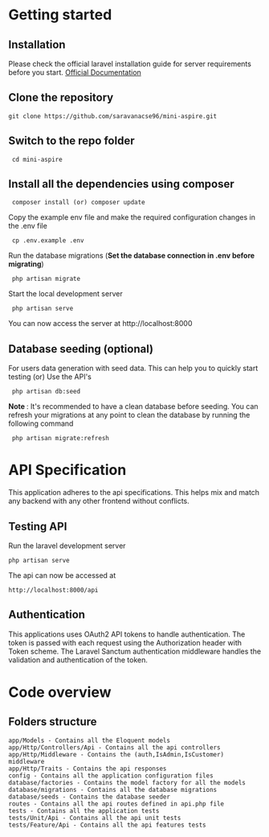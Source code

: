 # Getting started

## Installation
Please check the official laravel installation guide for server requirements before you start. [Official Documentation](https://laravel.com/docs/8.x)

## Clone the repository

````
git clone https://github.com/saravanacse96/mini-aspire.git
````

## Switch to the repo folder

````
 cd mini-aspire
````

## Install all the dependencies using composer

````
 composer install (or) composer update
````

Copy the example env file and make the required configuration changes in the .env file

````
 cp .env.example .env
````

Run the database migrations (<b>Set the database connection in .env before migrating</b>)

````
 php artisan migrate
````

Start the local development server

````
 php artisan serve
````

You can now access the server at http://localhost:8000

## Database seeding (optional)
   For users data generation with seed data. This can help you to quickly start testing (or) Use the API's
   
````
 php artisan db:seed
````

<b>Note </b> : It's recommended to have a clean database before seeding. You can refresh your migrations at any point to clean the database by running the following command

````
 php artisan migrate:refresh
````


# API Specification

This application adheres to the api specifications. This helps mix and match any backend with any other frontend without conflicts.

## Testing API

Run the laravel development server

````
php artisan serve
````

The api can now be accessed at

````
http://localhost:8000/api
````


## Authentication
This applications uses OAuth2 API tokens to handle authentication. The token is passed with each request using the Authorization header with Token scheme. The Laravel Sanctum authentication middleware handles the validation and authentication of the token. 

# Code overview

## Folders structure
    app/Models - Contains all the Eloquent models
    app/Http/Controllers/Api - Contains all the api controllers
    app/Http/Middleware - Contains the (auth,IsAdmin,IsCustomer) middleware
    app/Http/Traits - Contains the api responses
    config - Contains all the application configuration files
    database/factories - Contains the model factory for all the models
    database/migrations - Contains all the database migrations
    database/seeds - Contains the database seeder
    routes - Contains all the api routes defined in api.php file
    tests - Contains all the application tests
    tests/Unit/Api - Contains all the api unit tests
    tests/Feature/Api - Contains all the api features tests










